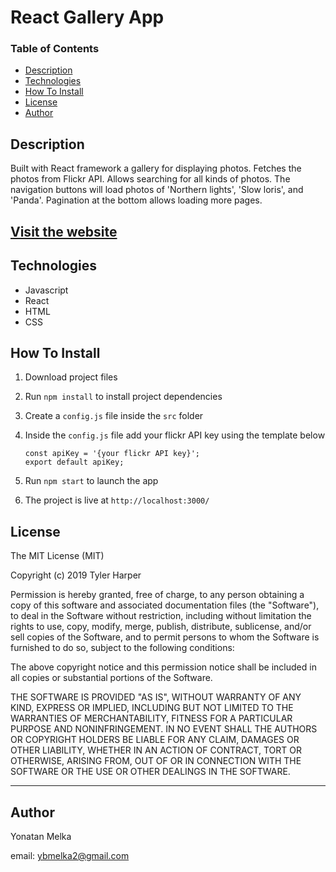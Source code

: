 # React Gallery App

### Table of Contents

- [Description](#Description)
- [Technologies](#Technologies)
- [How To Install](#How-To-Install)
- [License](#License)
- [Author](#Author)

## Description

Built with React framework a gallery for displaying photos. Fetches the photos from Flickr API. Allows searching for all kinds of photos. The navigation buttons will load photos of 'Northern lights', 'Slow loris', and 'Panda'. Pagination at the bottom allows loading more pages.

[Visit the website](https://react-gallery-app-proj.netlify.com/)
---

## Technologies

- Javascript
- React
- HTML
- CSS

## How To Install

1. Download project files

2. Run `npm install` to install project dependencies

3. Create a `config.js` file inside the `src` folder

4. Inside the `config.js` file add your flickr API key using the template below

      ```
      const apiKey = '{your flickr API key}';
      export default apiKey;
      ```

5. Run `npm start` to launch the app

6. The project is live at `http://localhost:3000/`

## License

The MIT License (MIT)

Copyright (c) 2019 Tyler Harper

Permission is hereby granted, free of charge, to any person obtaining a copy of this software and associated documentation files (the "Software"), to deal in the Software without restriction, including without limitation the rights to use, copy, modify, merge, publish, distribute, sublicense, and/or sell copies of the Software, and to permit persons to whom the Software is furnished to do so, subject to the following conditions:

The above copyright notice and this permission notice shall be included in all copies or substantial portions of the Software.

THE SOFTWARE IS PROVIDED "AS IS", WITHOUT WARRANTY OF ANY KIND, EXPRESS OR IMPLIED, INCLUDING BUT NOT LIMITED TO THE WARRANTIES OF MERCHANTABILITY, FITNESS FOR A PARTICULAR PURPOSE AND NONINFRINGEMENT. IN NO EVENT SHALL THE AUTHORS OR COPYRIGHT HOLDERS BE LIABLE FOR ANY CLAIM, DAMAGES OR OTHER LIABILITY, WHETHER IN AN ACTION OF CONTRACT, TORT OR OTHERWISE, ARISING FROM, OUT OF OR IN CONNECTION WITH THE SOFTWARE OR THE USE OR OTHER DEALINGS IN THE SOFTWARE.

---

## Author

Yonatan Melka

email: [ybmelka2@gmail.com](mailto:ybmelka2@gmail.com)
